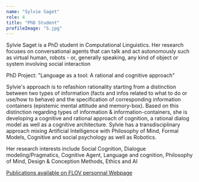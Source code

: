 ```yaml
---
name: "Sylvie Saget"
role: 4 
title: "PhD Student"
profileImage: "S.jpg"
---
```

Sylvie Saget is a PhD student in Computational Linguistics. Her research focuses on conversational agents that can talk and act autonomously such as virtual human, robots - or, generally speaking, any kind of object or system involving social interaction

PhD Project: "Language as a tool: A rational and cognitive approach"

Sylvie's approach is to refashion rationality starting from a distinction between two types of information (facts and infos related to what to do or use/how to behave) and the specification of corresponding information containers (epistemic mental attitude and memory-box). Based on this distinction regarding types of information & information-containers, she is developing a cognitive and rational approach of cognition, a rational dialog model as well as a cognitive architecture. Sylvie has a transdisciplinary approach mixing Artificial Intelligence with Philosophy of Mind, Formal Models, Cognitive and social psychology as well as Robotics.

Her research interests include Social Cognition, Dialogue modeling/Pragmatics, Cognitive Agent, Language and cognition, Philosophy of Mind, Design & Conception Methods, Ethics and AI

[Publications available on FLOV personnal Webpage](https://www.gu.se/en/about/find-staff/sylviesaget)
